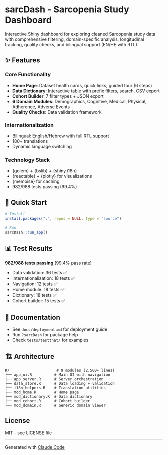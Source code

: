# sarcDash - Sarcopenia Study Dashboard

Interactive Shiny dashboard for exploring cleaned Sarcopenia study data with comprehensive filtering, domain-specific analysis, longitudinal tracking, quality checks, and bilingual support (EN/HE with RTL).

## ✨ Features

### Core Functionality
- **Home Page**: Dataset health cards, quick links, guided tour (6 steps)
- **Data Dictionary**: Interactive table with prefix filters, search, CSV export
- **Cohort Builder**: 7 filter types + JSON export
- **6 Domain Modules**: Demographics, Cognitive, Medical, Physical, Adherence, Adverse Events
- **Quality Checks**: Data validation framework

### Internationalization
- Bilingual: English/Hebrew with full RTL support
- 180+ translations
- Dynamic language switching

### Technology Stack
- {golem} + {bslib} + {shiny.i18n}
- {reactable} + {plotly} for visualizations
- {memoise} for caching
- 982/988 tests passing (99.4%)

## 🚀 Quick Start

```r
# Install
install.packages(".", repos = NULL, type = "source")

# Run
sarcDash::run_app()
```

## 📊 Test Results
**982/988 tests passing** (99.4% pass rate)
- Data validation: 36 tests ✅
- Internationalization: 18 tests ✅
- Navigation: 12 tests ✅
- Home module: 18 tests ✅
- Dictionary: 18 tests ✅
- Cohort builder: 15 tests ✅

## 📖 Documentation
- See `docs/deployment.md` for deployment guide
- Run `?sarcDash` for package help
- Check `tests/testthat/` for examples

## 🏗️ Architecture
```
R/                     # 9 modules (2,500+ lines)
├── app_ui.R          # Main UI with navigation
├── app_server.R      # Server orchestration
├── data_store.R      # Data loading + validation
├── i18n_helpers.R    # Translation utilities
├── mod_home.R        # Home page
├── mod_dictionary.R  # Data dictionary
├── mod_cohort.R      # Cohort builder
└── mod_domain.R      # Generic domain viewer
```

## License
MIT - see LICENSE file

---
Generated with [Claude Code](https://claude.com/claude-code)
